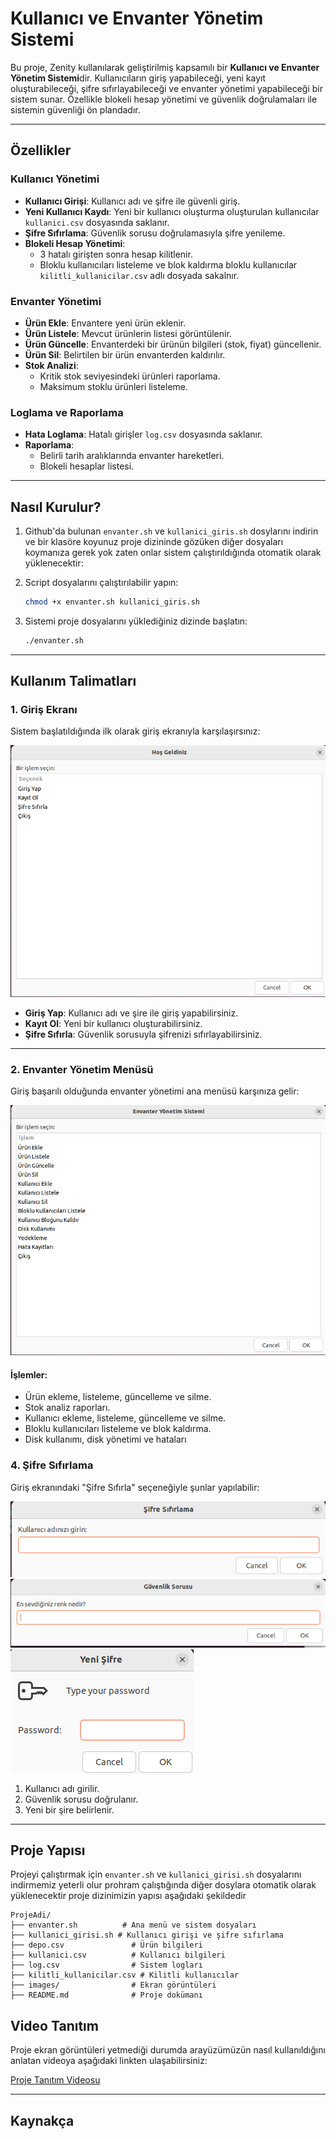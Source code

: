 # Kullanıcı ve Envanter Yönetim Sistemi

Bu proje, Zenity kullanılarak geliştirilmiş kapsamılı bir **Kullanıcı ve Envanter Yönetim Sistemi**dir. Kullanıcıların giriş yapabileceği, yeni kayıt oluşturabileceği, şifre sıfırlayabileceği ve envanter yönetimi yapabileceği bir sistem sunar. Özellikle blokeli hesap yönetimi ve güvenlik doğrulamaları ile sistemin güvenliği ön plandadır.

---

## **Özellikler**

### **Kullanıcı Yönetimi**
- **Kullanıcı Girişi**: Kullanıcı adı ve şifre ile güvenli giriş.
- **Yeni Kullanıcı Kaydı**: Yeni bir kullanıcı oluşturma oluşturulan kullanıcılar `kullanici.csv` dosyasında saklanır.
- **Şifre Sıfırlama**: Güvenlik sorusu doğrulamasıyla şifre yenileme.
- **Blokeli Hesap Yönetimi**:
  - 3 hatalı girişten sonra hesap kilitlenir.
  - Bloklu kullanıcıları listeleme ve blok kaldırma bloklu kullanıcılar `kilitli_kullanicilar.csv` adlı dosyada sakalnır.

### **Envanter Yönetimi**
- **Ürün Ekle**: Envantere yeni ürün eklenir.
- **Ürün Listele**: Mevcut ürünlerin listesi görüntülenir.
- **Ürün Güncelle**: Envanterdeki bir ürünün bilgileri (stok, fiyat) güncellenir.
- **Ürün Sil**: Belirtilen bir ürün envanterden kaldırılır.
- **Stok Analizi**:
  - Kritik stok seviyesindeki ürünleri raporlama.
  - Maksimum stoklu ürünleri listeleme.

### **Loglama ve Raporlama**
- **Hata Loglama**: Hatalı girişler `log.csv` dosyasında saklanır.
- **Raporlama**:
  - Belirli tarih aralıklarında envanter hareketleri.
  - Blokeli hesaplar listesi.
 
---

## **Nasıl Kurulur?**

1. Github'da bulunan `envanter.sh` ve `kullanici_giris.sh` dosylarını indirin ve bir klasöre koyunuz proje dizininde gözüken diğer dosyaları koymanıza gerek yok zaten onlar sistem çalıştırıldığında otomatik olarak yüklenecektir:

2. Script dosyalarını çalıştırılabilir yapın:
    ```bash
    chmod +x envanter.sh kullanici_giris.sh
    ```

3. Sistemi proje dosyalarını yüklediğiniz dizinde başlatın:
    ```bash
    ./envanter.sh
    ```

---

## **Kullanım Talimatları**

### **1. Giriş Ekranı**
Sistem başlatıldığında ilk olarak giriş ekranıyla karşılaşırsınız:

![Giriş Ekranı](images/giris_ekrani.png)

- **Giriş Yap**: Kullanıcı adı ve şire ile giriş yapabilirsiniz.
- **Kayıt Ol**: Yeni bir kullanıcı oluşturabilirsiniz.
- **Şifre Sıfırla**: Güvenlik sorusuyla şifrenizi sıfırlayabilirsiniz.

---

### **2. Envanter Yönetim Menüsü**
Giriş başarılı olduğunda envanter yönetimi ana menüsü karşınıza gelir:

![Envanter Menüsü](images/envanter_menusu.png)

#### **İşlemler**:
- Ürün ekleme, listeleme, güncelleme ve silme.
- Stok analiz raporları.
- Kullanıcı ekleme, listeleme, güncelleme ve silme.
- Bloklu kullanıcıları listeleme ve blok kaldırma.
- Disk kullanımı, disk yönetimi ve hataları

### **4. Şifre Sıfırlama**
Giriş ekranındaki "Şifre Sıfırla" seçeneğiyle şunlar yapılabilir:

![Şifre Sıfırlama](images/sifre_sifirlama_menusu_1.png)
![Şifre Sıfırlama](images/sifre_sifirlama_menusu_2.png)
![Şifre Sıfırlama](images/sifre_sifirlama_menusu_3.png)

1. Kullanıcı adı girilir.
2. Güvenlik sorusu doğrulanır.
3. Yeni bir şire belirlenir.

---

## **Proje Yapısı**
Projeyi çalıştırmak için `envanter.sh` ve `kullanici_girisi.sh` dosyalarını indirmemiz yeterli olur prohram çalıştığında diğer dosylara otomatik olarak yüklenecektir proje dizinimizin yapısı aşağıdaki şekildedir

```
ProjeAdi/
├── envanter.sh          # Ana menü ve sistem dosyaları
├── kullanici_girisi.sh # Kullanıcı girişi ve şifre sıfırlama
├── depo.csv               # Ürün bilgileri
├── kullanici.csv          # Kullanıcı bilgileri
├── log.csv                # Sistem logları
├── kilitli_kullanicilar.csv # Kilitli kullanıcılar
├── images/                # Ekran görüntüleri
├── README.md              # Proje dokümanı
```

## **Video Tanıtım**

Proje ekran görüntüleri yetmediği durumda arayüzümüzün nasıl kullanıldığını anlatan videoya aşağıdaki linkten ulaşabilirsiniz:

[Proje Tanıtım Videosu](https://example.com/video)

---

## **Kaynakça** ##

